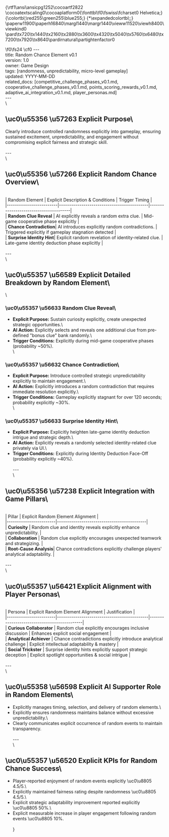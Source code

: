 {\rtf1\ansi\ansicpg1252\cocoartf2822
\cocoatextscaling0\cocoaplatform0{\fonttbl\f0\fswiss\fcharset0 Helvetica;}
{\colortbl;\red255\green255\blue255;}
{\*\expandedcolortbl;;}
\paperw11900\paperh16840\margl1440\margr1440\vieww11520\viewh8400\viewkind0
\pard\tx720\tx1440\tx2160\tx2880\tx3600\tx4320\tx5040\tx5760\tx6480\tx7200\tx7920\tx8640\pardirnatural\partightenfactor0

\f0\fs24 \cf0 ---\
title: Random Chance Element v0.1\
version: 1.0\
owner: Game Design\
tags: [randomness, unpredictability, micro-level gameplay]\
updated: YYYY-MM-DD\
related_docs: [competitive_challenge_phases_v0.1.md, cooperative_challenge_phases_v0.1.md, points_scoring_rewards_v0.1.md, adaptive_ai_integration_v0.1.md, player_personas.md]\
---\
\
## \uc0\u55356 \u57263  Explicit Purpose\
Clearly introduce controlled randomness explicitly into gameplay, ensuring sustained excitement, unpredictability, and engagement without compromising explicit fairness and strategic skill.\
\
---\
\
## \uc0\u55356 \u57266  Explicit Random Chance Overview\
\
| Random Element          | Explicit Description & Conditions          | Trigger Timing                        |\
|-------------------------|--------------------------------------------|---------------------------------------|\
| **Random Clue Reveal**  | AI explicitly reveals a random extra clue. | Mid-game cooperative phase explicitly |\
| **Chance Contradiction**| AI introduces explicitly random contradictions. | Triggered explicitly if gameplay stagnation detected |\
| **Surprise Identity Hint**| Explicit random revelation of identity-related clue. | Late-game identity deduction phase explicitly |\
\
---\
\
## \uc0\u55357 \u56589  Explicit Detailed Breakdown by Random Element\
\
### \uc0\u55357 \u56633  Random Clue Reveal\
- **Explicit Purpose:** Sustain curiosity explicitly, create unexpected strategic opportunities.\
- **AI Action:** Explicitly selects and reveals one additional clue from pre-defined "bonus clue" bank randomly.\
- **Trigger Conditions:** Explicitly during mid-game cooperative phases (probability ~50%).\
\
### \uc0\u55357 \u56632  Chance Contradiction\
- **Explicit Purpose:** Introduce controlled strategic unpredictability explicitly to maintain engagement.\
- **AI Action:** Explicitly introduces a random contradiction that requires immediate resolution explicitly.\
- **Trigger Conditions:** Gameplay explicitly stagnant for over 120 seconds; probability explicitly ~30%.\
\
### \uc0\u55357 \u56633  Surprise Identity Hint\
- **Explicit Purpose:** Explicitly heighten late-game identity deduction intrigue and strategic depth.\
- **AI Action:** Explicitly reveals a randomly selected identity-related clue privately via UI.\
- **Trigger Conditions:** Explicitly during Identity Deduction Face-Off (probability explicitly ~40%).\
\
---\
\
## \uc0\u55356 \u57238  Explicit Integration with Game Pillars\
\
| Pillar                 | Explicit Random Element Alignment          |\
|------------------------|--------------------------------------------|\
| **Curiosity**          | Random clue and identity reveals explicitly enhance unpredictability. |\
| **Collaboration**      | Random clue explicitly encourages unexpected teamwork and strategizing. |\
| **Root-Cause Analysis**| Chance contradictions explicitly challenge players' analytical adaptability. |\
\
---\
\
## \uc0\u55357 \u56421  Explicit Alignment with Player Personas\
\
| Persona                | Explicit Random Element Alignment           | Justification                               |\
|------------------------|---------------------------------------------|---------------------------------------------|\
| **Curious Collaborator** | Random clue explicitly encourages inclusive discussion | Enhances explicit social engagement         |\
| **Analytical Achiever**  | Chance contradictions explicitly introduce analytical challenge | Explicit intellectual adaptability & mastery |\
| **Social Trickster**     | Surprise identity hints explicitly support strategic deception | Explicit spotlight opportunities & social intrigue |\
\
---\
\
## \uc0\u55358 \u56598  Explicit AI Supporter Role in Random Elements\
- Explicitly manages timing, selection, and delivery of random elements.\
- Explicitly ensures randomness maintains balance without excessive unpredictability.\
- Clearly communicates explicit occurrence of random events to maintain transparency.\
\
---\
\
## \uc0\u55357 \u56520  Explicit KPIs for Random Chance Success\
- Player-reported enjoyment of random events explicitly \uc0\u8805  4.5/5.\
- Explicitly maintained fairness rating despite randomness \uc0\u8805  4.5/5.\
- Explicit strategic adaptability improvement reported explicitly \uc0\u8805  50%.\
- Explicit measurable increase in player engagement following random events \uc0\u8805  10%.\
\
}